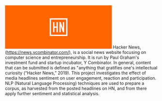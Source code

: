 ﻿![](images/hn_logo.png)﻿ 
Hacker News, (https://news.ycombinator.com/), is a social news website focusing on computer science and entrepreneurship. It is run by Paul Graham's investment fund and startup incubator, Y Combinator. In general, content that can be submitted is defined as "anything that gratifies one's intellectual curiosity (“Hacker News,” 2019). 
This project investigates the effect of media headlines sentiment on user engagement, reaction and participation. NLP (Natural Language Processing) techniques are used to prepare a corpus, as harvested from the posted headlines on HN, and from there apply further sentiment and statistical analysis. 


